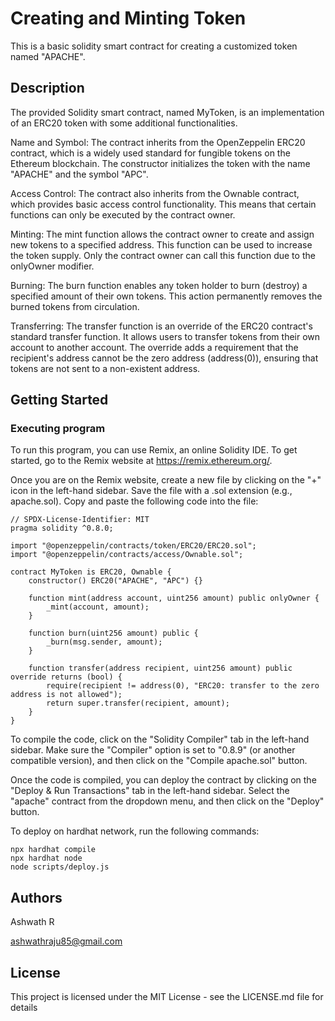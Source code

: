 # Creating and Minting Token

This is a basic solidity smart contract for creating a customized token named "APACHE".

## Description

The provided Solidity smart contract, named MyToken, is an implementation of an ERC20 token with some additional functionalities. 

Name and Symbol: The contract inherits from the OpenZeppelin ERC20 contract, which is a widely used standard for fungible tokens on the Ethereum blockchain. The constructor initializes the token with the name "APACHE" and the symbol "APC".

Access Control: The contract also inherits from the Ownable contract, which provides basic access control functionality. This means that certain functions can only be executed by the contract owner.

Minting: The mint function allows the contract owner to create and assign new tokens to a specified address. This function can be used to increase the token supply. Only the contract owner can call this function due to the onlyOwner modifier.

Burning: The burn function enables any token holder to burn (destroy) a specified amount of their own tokens. This action permanently removes the burned tokens from circulation.

Transferring: The transfer function is an override of the ERC20 contract's standard transfer function. It allows users to transfer tokens from their own account to another account. The override adds a requirement that the recipient's address cannot be the zero address (address(0)), ensuring that tokens are not sent to a non-existent address.


## Getting Started

### Executing program

To run this program, you can use Remix, an online Solidity IDE. To get started, go to the Remix website at https://remix.ethereum.org/.

Once you are on the Remix website, create a new file by clicking on the "+" icon in the left-hand sidebar. Save the file with a .sol extension (e.g., apache.sol). Copy and paste the following code into the file:

```
// SPDX-License-Identifier: MIT
pragma solidity ^0.8.0;

import "@openzeppelin/contracts/token/ERC20/ERC20.sol";
import "@openzeppelin/contracts/access/Ownable.sol";

contract MyToken is ERC20, Ownable {
    constructor() ERC20("APACHE", "APC") {}

    function mint(address account, uint256 amount) public onlyOwner {
        _mint(account, amount);
    }

    function burn(uint256 amount) public {
        _burn(msg.sender, amount);
    }

    function transfer(address recipient, uint256 amount) public override returns (bool) {
        require(recipient != address(0), "ERC20: transfer to the zero address is not allowed");
        return super.transfer(recipient, amount);
    }
}

```

To compile the code, click on the "Solidity Compiler" tab in the left-hand sidebar. Make sure the "Compiler" option is set to "0.8.9" (or another compatible version), and then click on the "Compile apache.sol" button.

Once the code is compiled, you can deploy the contract by clicking on the "Deploy & Run Transactions" tab in the left-hand sidebar. Select the "apache" contract from the dropdown menu, and then click on the "Deploy" button.

To deploy on hardhat network, run the following commands:

```
npx hardhat compile
npx hardhat node
node scripts/deploy.js

```


## Authors

Ashwath R

ashwathraju85@gmail.com


## License

This project is licensed under the MIT License - see the LICENSE.md file for details
